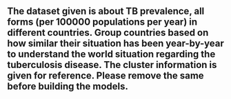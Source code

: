 ## The dataset given is about TB prevalence, all forms (per 100000 populations per year) in different countries. Group countries based on how similar their situation has been year-by-year to understand the world situation regarding the tuberculosis disease. The cluster information is given for reference. Please remove the same before building the models.
